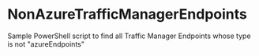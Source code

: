# NonAzureTrafficManagerEndpoints
Sample PowerShell script to find all Traffic Manager Endpoints whose type is not "azureEndpoints"
